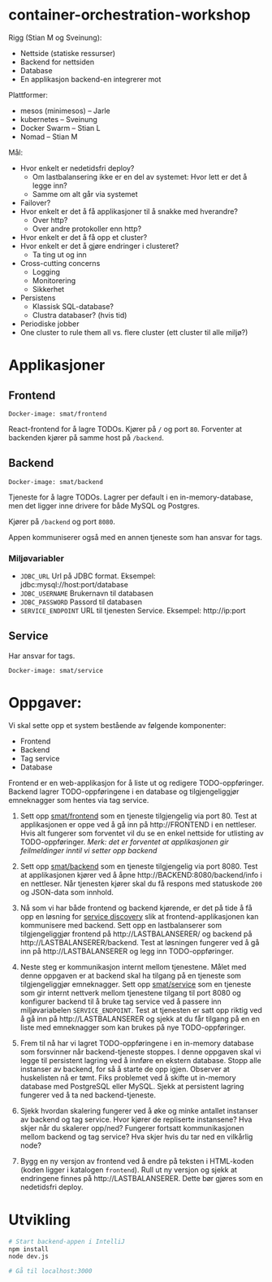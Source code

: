 # container-orchestration-workshop

Rigg (Stian M og Sveinung):
- Nettside (statiske ressurser)
- Backend for nettsiden
- Database
- En applikasjon backend-en integrerer mot

Plattformer:
- mesos (minimesos) – Jarle
- kubernetes – Sveinung
- Docker Swarm – Stian L
- Nomad – Stian M

Mål:
- Hvor enkelt er nedetidsfri deploy?
  - Om lastbalansering ikke er en del av systemet: Hvor lett er det å legge inn?
  - Samme om alt går via systemet
- Failover?
- Hvor enkelt er det å få applikasjoner til å snakke med hverandre?
  - Over http?
  - Over andre protokoller enn http?
- Hvor enkelt er det å få opp et cluster?
- Hvor enkelt er det å gjøre endringer i clusteret?
  - Ta ting ut og inn
- Cross-cutting concerns
  - Logging
  - Monitorering
  - Sikkerhet
- Persistens
  - Klassisk SQL-database?
  - Clustra databaser? (hvis tid)
- Periodiske jobber
- One cluster to rule them all vs. flere cluster (ett cluster til alle miljø?)

Applikasjoner
=============

Frontend
--------

```
Docker-image: smat/frontend
```

React-frontend for å lagre TODOs. Kjører på `/` og port `80`. Forventer at
backenden kjører på samme host på `/backend`.

Backend
-------

```
Docker-image: smat/backend
```

Tjeneste for å lagre TODOs. Lagrer per default i en in-memory-database, men det
ligger inne drivere for både MySQL og Postgres.

Kjører på `/backend` og port `8080`.

Appen kommuniserer også med en annen tjeneste som han ansvar for tags.

### Miljøvariabler

 * `JDBC_URL` Url på JDBC format. Eksempel: jdbc:mysql://host:port/database
 * `JDBC_USERNAME` Brukernavn til databasen
 * `JDBC_PASSWORD` Passord til databasen
 * `SERVICE_ENDPOINT` URL til tjenesten Service. Eksempel: http://ip:port


Service
-------

Har ansvar for tags.

```
Docker-image: smat/service
```


Oppgaver:
=========

Vi skal sette opp et system bestående av følgende komponenter:

- Frontend
- Backend
- Tag service
- Database

Frontend er en web-applikasjon for å liste ut og redigere TODO-oppføringer. Backend
lagrer TODO-oppføringene i en database og tilgjengeliggjør emneknagger som hentes
via tag service.

1.  Sett opp [smat/frontend](https://hub.docker.com/r/smat/frontend/) som en tjeneste
    tilgjengelig via port 80. Test at applikasjonen er oppe ved å gå inn på http://FRONTEND
    i en nettleser. Hvis alt fungerer som forventet vil du se en enkel nettside for utlisting av
    TODO-oppføringer. *Merk: det er forventet at applikasjonen gir feilmeldinger inntil vi setter opp backend*

2.  Sett opp [smat/backend](https://hub.docker.com/r/smat/backend/) som en tjeneste tilgjengelig via port 8080. Test
    at applikasjonen kjører ved å åpne http://BACKEND:8080/backend/info i en nettleser. Når tjenesten kjører
    skal du få respons med statuskode `200` og JSON-data som innhold.

3.  Nå som vi har både frontend og backend kjørende, er det på tide å få opp en løsning
    for [service discovery](https://www.nginx.com/blog/service-discovery-in-a-microservices-architecture/) slik
    at frontend-applikasjonen kan kommunisere med backend. Sett opp en lastbalanserer som tilgjengeliggjør
    frontend på http://LASTBALANSERER/ og backend på http://LASTBALANSERER/backend. Test at løsningen
    fungerer ved å gå inn på http://LASTBALANSERER og legg inn TODO-oppføringer.

4.  Neste steg er kommunikasjon internt mellom tjenestene. Målet med denne oppgaven er at backend skal ha tilgang på
    en tjeneste som tilgjengeliggjør emneknagger. Sett opp [smat/service](https://hub.docker.com/r/smat/service/)
    som en tjeneste som gir internt nettverk mellom tjenestene tilgang til port 8080 og konfigurer backend
    til å bruke tag service ved å passere inn miljøvariabelen `SERVICE_ENDPOINT`. Test at tjenesten er satt
    opp riktig ved å gå inn på http://LASTBALANSERER og sjekk at du får tilgang på en en liste med emneknagger
    som kan brukes på nye TODO-oppføringer.

5.  Frem til nå har vi lagret TODO-oppføringene i en in-memory database som forsvinner når
    backend-tjeneste stoppes. I denne oppgaven skal vi legge til persistent lagring ved å innføre
    en ekstern database. Stopp alle instanser av backend, for så å starte de opp igjen. Observer
    at huskelisten nå er tømt. Fiks problemet ved å skifte ut in-memory database med PostgreSQL
    eller MySQL. Sjekk at persistent lagring fungerer ved å ta ned backend-tjeneste.

6.  Sjekk hvordan skalering fungerer ved å øke og minke antallet instanser av backend
    og tag service. Hvor kjører de repliserte instansene? Hva skjer når du skalerer opp/ned?
    Fungerer fortsatt kommunikasjonen mellom backend og tag service? Hva skjer hvis du tar
    ned en vilkårlig node?

7.  Bygg en ny versjon av frontend ved å endre på teksten i HTML-koden (koden ligger i katalogen `frontend`).
    Rull ut ny versjon og sjekk at endringene finnes på http://LASTBALANSERER. Dette bør gjøres som en nedetidsfri
    deploy.

Utvikling
=========

```bash
# Start backend-appen i IntelliJ
npm install
node dev.js

# Gå til localhost:3000
```
